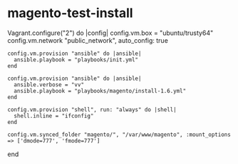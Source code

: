 magento-test-install
====================

  Vagrant.configure("2") do |config|
    config.vm.box = "ubuntu/trusty64"
    config.vm.network "public_network", auto_config: true
  
    config.vm.provision "ansible" do |ansible|
      ansible.playbook = "playbooks/init.yml"
    end
  
    config.vm.provision "ansible" do |ansible|
      ansible.verbose = "vv"
      ansible.playbook = "playbooks/magento/install-1.6.yml"
    end
  
    config.vm.provision "shell", run: "always" do |shell|
      shell.inline = "ifconfig"
    end
  
    config.vm.synced_folder "magento/", "/var/www/magento", :mount_options => ['dmode=777', 'fmode=777']
  end
